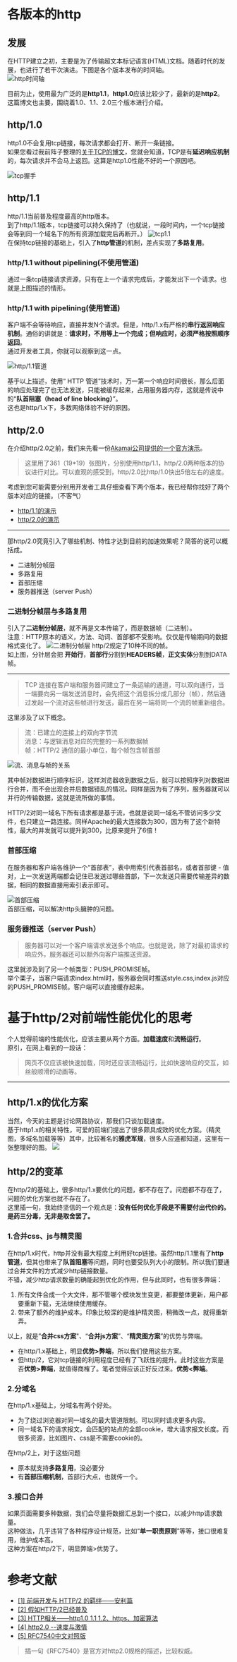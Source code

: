 # 各版本的http
## 发展
在HTTP建立之初，主要是为了传输超文本标记语言(HTML)文档。随着时代的发展，也进行了若干次演进。下图是各个版本发布的时间轴。           
![http时间轴](/images/2019-04-27-21-15-24.png) 
           
目前为止，使用最为广泛的是**http1.1**，**http1.0**应该比较少了，最新的是**http2**。     
这篇博文也主要，围绕着1.0、1.1、2.0三个版本进行介绍。

## http/1.0
http1.0不会复用tcp链接，每次请求都会打开、断开一条链接。    
如果您看过我前阵子整理的[关于TCP的博文](TCP.md)，您就会知道，TCP是有**延迟响应机制**的，每次请求并不会马上返回。这算是http1.0性能不好的一个原因吧。

![tcp握手](/images/tcp_open.jpg)

## http/1.1
http/1.1当前普及程度最高的http版本。        
到了http/1.1版本，tcp链接可以持久保持了（也就说，一段时间内，一个tcp链接会等到同一个域名下的所有资源加载完后再断开。）
![tcp1.1](/images/2019-04-28-13-42-58.png)     
在保持tcp链接的基础上，引入了**http管道**的机制，差点实现了**多路复用**。   
### http/1.1 without pipelining(不使用管道)    
通过一条tcp链接请求资源，只有在上一个请求完成后，才能发出下一个请求。也就是上图描述的情形。

### http/1.1 with pipelining(使用管道)     
客户端不会等待响应，直接并发N个请求。但是，http/1.x有严格的**串行返回响应机制**。通俗的讲就是：**请求时，不用等上一个完成；但响应时，必须严格按照顺序返回**。      
通过开发者工具，你就可以观察到这一点。       

![http/1.1管道](/images/2019-04-29-22-48-12.png)

基于以上描述，使用“ HTTP 管道”技术时，万一第一个响应时间很长，那么后面的响应处理完了也无法发送，只能被缓存起来，占用服务器内存，这就是传说中的“**队首阻塞（head of line blocking）**”。     
这也是http/1.x下，多数网络体验不好的原因。

## http/2.0     
在介绍http/2.0之前，我们来先看一份[Akamai公司提供的一个官方演示](https://http2.akamai.com/demo)。        
> 这里用了361（19*19）张图片，分别使用http/1.1，http/2.0两种版本的协议进行对比。可以直观的感受到，http/2.0比http/1.0快出5倍左右的速度。     

考虑到您可能需要分别用开发者工具仔细查看下两个版本，我已经帮你找好了两个版本对应的链接。（不客气）     
* [http/1.1的演示](https://http1.akamai.com/demo/h2_demo_frame.html)
* [http/2.0的演示](https://http2.akamai.com/demo/h2_demo_frame.html)
---     
那http/2.0究竟引入了哪些机制、特性才达到目前的加速效果呢？简答的说可以概括成。
* 二进制分帧层
* 多路复用
* 首部压缩 
* 服务器推送（server Push）
### 二进制分帧层与多路复用
引入了**二进制分帧层**，就不再是文本传输了，而是数据帧（二进制）。     
注意：HTTP原本的语义，方法、动词、首部都不受影响。仅仅是传输期间的数据格式变化了。
![二进制分帧层](/images/2019-04-28-15-13-50.png)
http/2规定了10种不同的帧。   
如上图，分针层会把     **开始行**，**首部行**分割到**HEADERS帧**，**正文实体**分割到DATA帧。

---
> TCP 连接在客户端和服务器间建立了一条运输的通道，可以双向通行，当一端要向另一端发送消息时，会先把这个消息拆分成几部分（帧），然后通过发起一个流对这些帧进行发送，最后在另一端将同一个流的帧重新组合。   

这里涉及了以下概念。

> 流：已建立的连接上的双向字节流     
> 消息：与逻辑消息对应的完整的一系列数据帧    
> 帧：HTTP/2 通信的最小单位，每个帧包含帧首部    

![流、消息与帧的关系](/images/2019-04-28-15-26-10.png)

其中帧对数据进行顺序标识，这样浏览器收到数据之后，就可以按照序列对数据进行合并，而不会出现合并后数据错乱的情况。同样是因为有了序列，服务器就可以并行的传输数据，这就是流所做的事情。      

HTTP/2对同一域名下所有请求都是基于流，也就是说同一域名不管访问多少文件，也只建立一路连接。同样Apache的最大连接数为300，因为有了这个新特性，最大的并发就可以提升到300，比原来提升了6倍！        

### 首部压缩
在服务器和客户端各维护一个“首部表”，表中用索引代表首部名，或者首部键 - 值对，上一次发送两端都会记住已发送过哪些首部，下一次发送只需要传输差异的数据，相同的数据直接用索引表示即可。

![首部压缩](/images/2019-04-28-16-25-38.png)     
首部压缩，可以解决http头臃肿的问题。     

### 服务器推送（server Push）
> 服务器可以对一个客户端请求发送多个响应。也就是说，除了对最初请求的响应外，服务器还可以额外向客户端推送资源。  

这里就涉及到了另一个帧类型：PUSH_PROMISE帧。     
举个栗子，当客户端请求index.html时，服务器会同时推送style.css,index.js对应的PUSH_PROMISE帧。客户端可以直接缓存起来。

# 基于http/2对前端性能优化的思考     
个人觉得前端的性能优化，应该主要从两个方面。**加载速度**和**流畅运行**。     
原引，在网上看到的一段话：
> 网页不仅应该被快速加载，同时还应该流畅运行，比如快速响应的交互，如丝般顺滑的动画等。
--- 
## http/1.x的优化方案
当然，今天的主题是讨论网路协议，那我们只谈加载速度。    
基于http1.x的相关特性，可爱的前端们提出了很多颇具成效的优化方案。（精灵图，多域名加载等等）其中，比较著名的**雅虎军规**，很多人应道都知道，这里有一张整理好的图。
![](/images/2019-04-28-16-44-34.png)

## http/2的变革
在http/2的基础上，很多http/1.x要优化的问题，都不存在了。问题都不存在了，问题的优化方案也就不存在了。   
这里插一句，我始终坚信的一个观点是：**没有任何优化手段是不需要付出代价的。是药三分毒，无非是取舍罢了。**      
### 1.合并css、js与精灵图
在http/1.x时代，http并没有最大程度上利用好tcp链接。虽然http/1.1里有了**http管道**，但其也带来了**队首阻塞**等问题，同时也要受队列大小的限制。所以我们要通过合并文件的方式减少http链接数量。      
不错，减少http请求数量的确能起到优化的作用，但与此同时，也有很多弊端：      
1. 所有文件合成一个大文件，那不管哪个模块发生变更，都要整体更新，用户都要重新下载，无法继续使用缓存。    
2. 带来了额外的维护成本。印象比较深的是维护精灵图，稍微改一点，就得重新弄。      

以上，就是”**合并css方案**"、“**合并js方案**”、“**精灵图方案**”的优势与弊端。     
* 在http/1.x基础上，明显**优势>弊端**，所以我们使用这些方案。        
* 但http/2，它对tcp链接的利用程度已经有了飞跃性的提升。此时这些方案是否**优势>弊端**，就值得商榷了。笔者觉得应该正好反过来。**优势<弊端**。
### 2.分域名
在http/1.x基础上，分域名有两个好处。   
* 为了绕过浏览器对同一域名的最大管道限制。可以同时请求更多内容。
* 同一域名下的请求报文，会匹配的站点的全部cookie，增大请求报文长度。而很多资源，比如图片、css是不需要cookie的。

在http/2上，对于这些问题
* 原本就支持**多路复用**，没必要分
* 有**首部压缩机制**，首部行大点，也就传一个。

### 3.接口合并
如果页面需要多种数据，我们会尽量将数据汇总到一个接口，以减少http请求数量。      
这种做法，几乎违背了各种程序设计规范，比如“**单一职责原则**”等等，接口很难复用，维护成本高。      
这种方案在http/2下，明显弊端>优势了。

# 参考文献
* [[1] 前端开发与 HTTP/2 的羁绊——安利篇](https://aotu.io/notes/2016/03/17/http2-char/)
* [[2] 假如HTTP/2已经普及](https://aotu.io/notes/2016/06/14/http2/)
* [[3] HTTP相关——http1.0 1.1 1.2、https、加密算法](https://blog.csdn.net/xmzyjr123/article/details/86744092)
* [[4] http2.0 --速度与激情](https://www.liangzl.com/get-article-detail-594.html)
* [[5] RFC7540中文对照版](https://legacy.gitbook.com/book/quafoo/http2-rfc7540-zh-cn-en/details)
> 插一句《RFC7540》是官方对http2.0规格的描述，比较权威。
